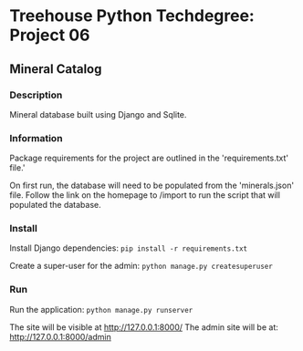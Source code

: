 # Treehouse Python Techdegree: Project 06

## Mineral Catalog

### Description
Mineral database built using Django and Sqlite.

### Information 
Package requirements for the project are outlined in the 'requirements.txt' file.'

On first run, the database will need to be populated from the 'minerals.json' file.
Follow the link on the homepage to /import to run the script that will populated the database.

### Install
Install Django dependencies:
```pip install -r requirements.txt```

Create a super-user for the admin:
```python manage.py createsuperuser```

### Run  
Run the application:
```python manage.py runserver```

The site will be visible at http://127.0.0.1:8000/
The admin site will be at: http://127.0.0.1:8000/admin

